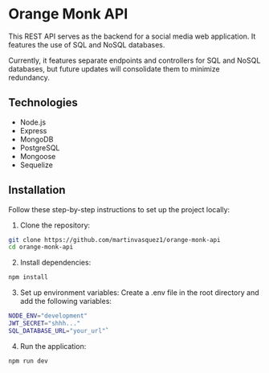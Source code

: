 # Orange Monk API

This REST API serves as the backend for a social media web application. It features the use of SQL and NoSQL databases.

Currently, it features separate endpoints and controllers for SQL and NoSQL databases, but future updates will consolidate them to minimize redundancy.

## Technologies

- Node.js
- Express
- MongoDB
- PostgreSQL
- Mongoose
- Sequelize

## Installation

Follow these step-by-step instructions to set up the project locally:

1. Clone the repository:

```bash
git clone https://github.com/martinvasquez1/orange-monk-api
cd orange-monk-api
```

2. Install dependencies:

```bash
npm install
```

3. Set up environment variables: Create a .env file in the root directory and add the following variables:

```bash
NODE_ENV="development"
JWT_SECRET="shhh..."
SQL_DATABASE_URL="your_url"`
```

4. Run the application:

```bash
npm run dev
```
